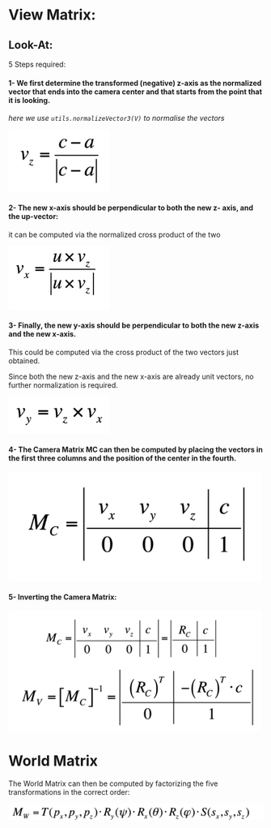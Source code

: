 # View Matrix: 

## Look-At:

5 Steps required:

#### 1- We first determine the transformed (negative) z-axis as the normalized vector that ends into the camera center and that starts from the point that it is looking.

*here we use ```utils.normalizeVector3(V)``` to normalise the vectors*

<img width="200" src="./img/Step1.png"/>

#### 2- The new x-axis should be perpendicular to both the new z- axis, and the up-vector: 
it can be computed via the normalized cross product of the two

<img width="200" src="./img/Step2.png"/>

#### 3- Finally, the new y-axis should be perpendicular to both the new z-axis and the new x-axis. 
This could be computed via the cross product of the two vectors just obtained.

Since both the new z-axis and the new x-axis are already unit vectors, no further normalization is required.

<img width="200" src="./img/Step3.png"/>

#### 4- The Camera Matrix MC can then be computed by placing the vectors in the first three columns and the position of the center in the fourth.

<img width="500" src="./img/Step4.png"/>

#### 5- Inverting the Camera Matrix:

<img width="500" src="./img/Step5.png"/>



# World Matrix 

The World Matrix can then be computed by factorizing the five transformations in the correct order:

<img width="800" src="./img/World.png"/>
